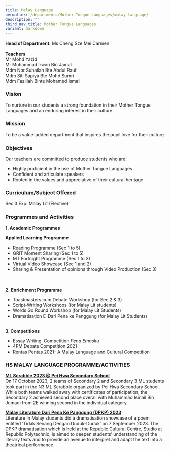```yaml
---
title: Malay Language
permalink: /departments/Mother-Tongue-Languages/malay-language/
description: ""
third_nav_title: Mother Tongue Languages
variant: markdown
---
```

**Head of Department:**&nbsp;Ms&nbsp;Cheng Sze Mei Carmen  
&nbsp;  
**Teachers**  
Mr Mohd Yazid  
Mr Muhammad Irwan Bin Jamal  
Mdm Nor Suhailah Bte Abdul Rauf   
Mdm Siti Sapiya Bte Mohd Sumri   
Mdm Fazillah Binte Mohamed Ismail   

  

### Vision

To nurture in our students a strong foundation in their Mother Tongue Languages and an enduring interest in their culture.

### Mission

To be a value-added department that inspires the pupil love for their culture.

### Objectives

Our teachers are committed to produce students who are:  
*   Highly proficient in the use of Mother Tongue Languages
*   Confident and articulate speakers
*   Rooted in the values and appreciative of their cultural heritage

### Curriculum/Subject Offered

Sec 3 Exp: Malay Lit (Elective)

### Programmes and Activities

**1\. Academic Programmes**    

**Applied Learning Programme**  
*   Reading Programme (Sec 1 to 5)
*   GRIT Moment Sharing (Sec 1 to 5)
*   MT Fortnight Programme (Sec 1 to 3)
*   Virtual Video Showcase (Sec 1 and 2)
*   Sharing &amp; Presentation of opinions through Video Production (Sec 3)

&nbsp;  
&nbsp;  
**2\.**&nbsp;**Enrichment Programme**  

*   Toastmasters cum Debate Workshop (for Sec 2 &amp; 3)
*   Script-Writing Workshops (for Malay Lit students)
*   Words Go Round Workshop (for Malay Lit Students)
*   Dramatisation E-Dari Pena ke Panggung (for Malay Lit Students)

&nbsp;  
**3\. Competitions**  

*   Essay Writing &nbsp;Competition&nbsp;_Pena Emasku_
*   4PM Debate Competition 2021
*   Rentas Pentas 2021- A Malay Language and Cultural Competition

  

### HS MALAY LANGUAGE PROGRAMME/ACTIVITIES  

**<u>ML Scrabble 2023 @ Pei Hwa Secondary School</u>**  
On 17 October 2023, 2 teams of Secondary 2 and Secondary 3 ML students took part in the N3 ML Scrabble organized by Pei Hwa Secondary School. While both teams walked away with certificates of participation, the Secondary 2 achieved second place overall with Muhammad Ismail Bin Jumadi from 2E winning second in the individual category.  


**<u>Malay Literature Dari Pena Ke Panggung (DPKP) 2023</u>**   
Literature In Malay students did a dramatisation showcase of a poem entitled ‘Tidak Senang Dengan Duduk-Duduk’ on 7 September 2023. The DPKP dramatisation which is held at the Republic Cultural Centre, Studio at Republic Polytechnic, is aimed to deepen students’ understanding of the literary texts and to provide an avenue to interpret and adapt the text into a theatrical performance.  




